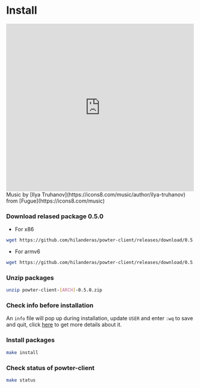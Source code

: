 # Install
<iframe frameborder="0" width="100%" height="450" src="https://www.dailymotion.com/embed/video/x74rdwc" allowfullscreen allow="autoplay"></iframe>
Music by [Ilya Truhanov](https://icons8.com/music/author/ilya-truhanov) from [Fugue](https://icons8.com/music)

### Download relased package 0.5.0
* For x86
```bash
wget https://github.com/hilanderas/powter-client/releases/download/0.5.0/powter-client-x86-0.5.0.zip
```

* For armv6
```bash
wget https://github.com/hilanderas/powter-client/releases/download/0.5.0/powter-client-armv6-0.5.0.zip
```

### Unzip packages
```bash
unzip powter-client-[ARCH]-0.5.0.zip
```

### Check info before installation
An `info` file will pop up during installation, update `USER` and enter `:wq` to save and quit, click [here](../usermanual/INFO.md) to get more details about it.

### Install packages
```bash
make install
```

### Check status of powter-client
```bash
make status
```

